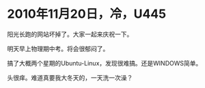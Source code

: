 # 2010年11月20日，冷，U445

阳光长跑的网站坏掉了。大家一起来庆祝一下。

明天早上物理期中考。将会很郁闷了。

搞了大概两个星期的Ubuntu-Linux，发现很难搞。还是WINDOWS简单。

头很痒。难道真要我大冬天的，一天洗一次澡？
